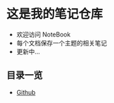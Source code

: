 #  这是我的笔记仓库
* 欢迎访问 NoteBook
* 每个文档保存一个主题的相关笔记
* 更新中...

## 目录一览
* [Github](https://github.com/freelighting/NoteBook/blob/master/Github.md)


